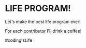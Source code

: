 # LIFE PROGRAM!

Let's make the best life program ever!

For each contributor I'll drink a coffee!

#codingIsLife
